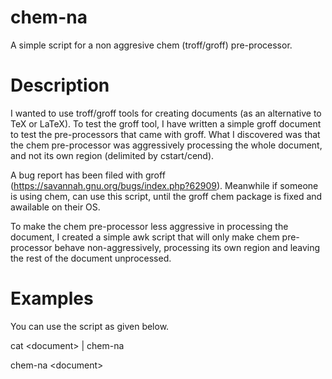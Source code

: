 # chem-na
A simple script for a non aggresive chem (troff/groff) pre-processor.

# Description

I wanted to use troff/groff tools for creating documents (as an alternative to TeX or LaTeX).
To test the groff tool, I have written a simple groff document to test the pre-processors
that came with groff. What I discovered was that the chem pre-processor was aggressively
processing the whole document, and not its own region (delimited by cstart/cend).

A bug report has been filed with groff (https://savannah.gnu.org/bugs/index.php?62909).
Meanwhile if someone is using chem, can use this script, until the groff chem package
is fixed and awailable on their OS.

To make the chem pre-processor less aggressive in processing the document, I created a simple
awk script that will only make chem pre-processor behave non-aggressively, processing its
own region and leaving the rest of the document unprocessed.

# Examples

You can use the script as given below.

  cat \<document> | chem-na

  chem-na \<document>
